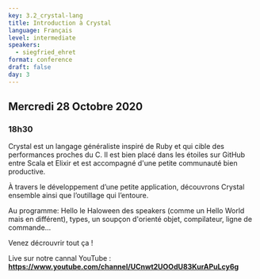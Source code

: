```yaml
---
key: 3.2_crystal-lang
title: Introduction à Crystal
language: Français
level: intermediate
speakers: 
  - siegfried_ehret
format: conference
draft: false
day: 3
---
```


## Mercredi 28 Octobre 2020
### 18h30

Crystal est un langage généraliste inspiré de Ruby et qui cible des performances proches du C. Il est bien placé dans les étoiles sur GitHub entre Scala et Elixir et est accompagné d'une petite communauté bien productive.

À travers le développement d’une petite application, découvrons Crystal ensemble ainsi que l’outillage qui l’entoure.

Au programme: Hello le Haloween des speakers (comme un Hello World mais en différent), types, un soupçon d'orienté objet, compilateur, ligne de commande... 

Venez décrouvrir tout ça !

Live sur notre cannal YouTube : 
**https://www.youtube.com/channel/UCnwt2UOOdU83KurAPuLcy6g**